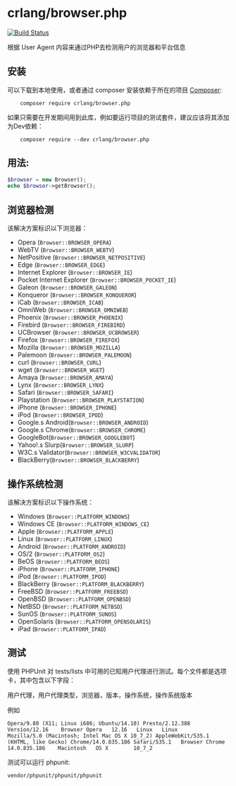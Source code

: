 # crlang/browser.php

[![Build Status](https://travis-ci.org/crlang/Browser.php.png?branch=master)](https://travis-ci.org/crlang/Browser.php)

根据 User Agent 内容来通过PHP去检测用户的浏览器和平台信息

## 安装

可以下载到本地使用，或者通过 composer 安装依赖于所在的项目 [Composer](https://getcomposer.org/):
```
    composer require crlang/browser.php
```
如果只需要在开发期间用到此库，例如要运行项目的测试套件，建议应该将其添加为Dev依赖：
```
    composer require --dev crlang/browser.php
```

## 用法:

```php
$browser = new Browser();
echo $browser->getBrowser();
```

## 浏览器检测

该解决方案标识以下浏览器：

* Opera (`Browser::BROWSER_OPERA`)
* WebTV (`Browser::BROWSER_WEBTV`)
* NetPositive (`Browser::BROWSER_NETPOSITIVE`)
* Edge (`Browser::BROWSER_EDGE`)
* Internet Explorer (`Browser::BROWSER_IE`)
* Pocket Internet Explorer (`Browser::BROWSER_POCKET_IE`)
* Galeon (`Browser::BROWSER_GALEON`)
* Konqueror (`Browser::BROWSER_KONQUEROR`)
* iCab (`Browser::BROWSER_ICAB`)
* OmniWeb (`Browser::BROWSER_OMNIWEB`)
* Phoenix (`Browser::BROWSER_PHOENIX`)
* Firebird (`Browser::BROWSER_FIREBIRD`)
* UCBrowser (`Browser::BROWSER_UCBROWSER`)
* Firefox (`Browser::BROWSER_FIREFOX`)
* Mozilla (`Browser::BROWSER_MOZILLA`)
* Palemoon (`Browser::BROWSER_PALEMOON`)
* curl (`Browser::BROWSER_CURL`)
* wget (`Browser::BROWSER_WGET`)
* Amaya (`Browser::BROWSER_AMAYA`)
* Lynx (`Browser::BROWSER_LYNX`)
* Safari (`Browser::BROWSER_SAFARI`)
* Playstation (`Browser::BROWSER_PLAYSTATION`)
* iPhone (`Browser::BROWSER_IPHONE`)
* iPod (`Browser::BROWSER_IPOD`)
* Google.s Android(`Browser::BROWSER_ANDROID`)
* Google.s Chrome(`Browser::BROWSER_CHROME`)
* GoogleBot(`Browser::BROWSER_GOOGLEBOT`)
* Yahoo!.s Slurp(`Browser::BROWSER_SLURP`)
* W3C.s Validator(`Browser::BROWSER_W3CVALIDATOR`)
* BlackBerry(`Browser::BROWSER_BLACKBERRY`)

## 操作系统检测

该解决方案标识以下操作系统：

* Windows (`Browser::PLATFORM_WINDOWS`)
* Windows CE (`Browser::PLATFORM_WINDOWS_CE`)
* Apple (`Browser::PLATFORM_APPLE`)
* Linux (`Browser::PLATFORM_LINUX`)
* Android (`Browser::PLATFORM_ANDROID`)
* OS/2 (`Browser::PLATFORM_OS2`)
* BeOS (`Browser::PLATFORM_BEOS`)
* iPhone (`Browser::PLATFORM_IPHONE`)
* iPod (`Browser::PLATFORM_IPOD`)
* BlackBerry (`Browser::PLATFORM_BLACKBERRY`)
* FreeBSD (`Browser::PLATFORM_FREEBSD`)
* OpenBSD (`Browser::PLATFORM_OPENBSD`)
* NetBSD (`Browser::PLATFORM_NETBSD`)
* SunOS (`Browser::PLATFORM_SUNOS`)
* OpenSolaris (`Browser::PLATFORM_OPENSOLARIS`)
* iPad (`Browser::PLATFORM_IPAD`)

## 测试

使用 PHPUnit 对 tests/lists 中可用的已知用户代理进行测试。每个文件都是选项卡，其中包含以下字段：

用户代理，用户代理类型，浏览器，版本，操作系统，操作系统版本

例如
```
Opera/9.80 (X11; Linux i686; Ubuntu/14.10) Presto/2.12.388 Version/12.16	Browser	Opera	12.16	Linux	Linux
Mozilla/5.0 (Macintosh; Intel Mac OS X 10_7_2) AppleWebKit/535.1 (KHTML, like Gecko) Chrome/14.0.835.186 Safari/535.1   Browser	Chrome	14.0.835.186	Macintosh	OS X		10_7_2
```

测试可以运行 phpunit:

```bash
vendor/phpunit/phpunit/phpunit
```


